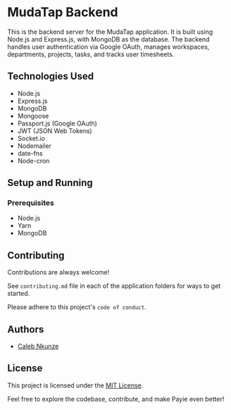 # MudaTap Backend

This is the backend server for the MudaTap application. It is built using Node.js and Express.js, with MongoDB as the database. The backend handles user authentication via Google OAuth, manages workspaces, departments, projects, tasks, and tracks user timesheets.

## Technologies Used
- Node.js
- Express.js
- MongoDB
- Mongoose
- Passport.js (Google OAuth)
- JWT (JSON Web Tokens)
- Socket.io
- Nodemailer
- date-fns
- Node-cron

## Setup and Running

### Prerequisites
- Node.js
- Yarn
- MongoDB

## Contributing

Contributions are always welcome!

See `contributing.md` file in each of the application folders for ways to get started.

Please adhere to this project's `code of conduct`.


## Authors

- [Caleb Nkunze](https://www.github.com/Cank256)


## License

This project is licensed under the [MIT License](LICENSE).

Feel free to explore the codebase, contribute, and make Payie even better!
